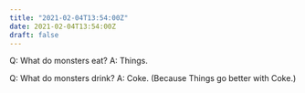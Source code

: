 ```yaml
---
title: "2021-02-04T13:54:00Z"
date: 2021-02-04T13:54:00Z
draft: false
---
```


Q:	What do monsters eat?
A:	Things.

Q:	What do monsters drink?
A:	Coke.  (Because Things go better with Coke.)
